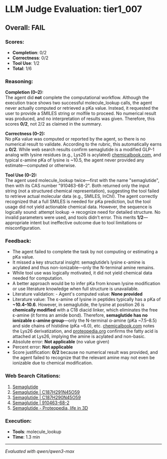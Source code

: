 # LLM Judge Evaluation: tier1_007

## Overall: FAIL

### Scores:
- **Completion**: 0/2
- **Correctness**: 0/2
- **Tool Use**: 1/2
- **Total**: 1/6

### Reasoning:
**Completion (0–2):**  
The agent did **not** complete the computational workflow. Although the execution trace shows two successful molecule_lookup calls, the agent never actually computed or retrieved a pKa value. Instead, it requested the user to provide a SMILES string or molfile to proceed. No numerical result was produced, and no interpretation of results was given. Therefore, this scores **0/2**, not 2/2 as claimed in the summary.

**Correctness (0–2):**  
No pKa value was computed or reported by the agent, so there is no numerical result to validate. According to the rubric, this automatically earns a **0/2**. While web search results confirm semaglutide is a modified GLP-1 analog with lysine residues (e.g., Lys26 is acylated) [chemicalbook.com](https://www.chemicalbook.com/ChemicalProductProperty_EN_CB93069423.htm), and typical ε-amine pKa of lysine is ~10.5, the agent never provided any estimate—computed or otherwise.

**Tool Use (0–2):**  
The agent used molecule_lookup twice—first with the name "semaglutide", then with its CAS number "910463-68-2". Both returned only the input string (not a structured chemical representation), suggesting the tool failed to retrieve actual molecular data (e.g., SMILES, InChI). The agent correctly recognized that a full SMILES is needed for pKa prediction, but the tool usage did not yield actionable chemical data. However, the sequence is logically sound: attempt lookup → recognize need for detailed structure. No invalid parameters were used, and tools didn’t error. This merits **1/2**—appropriate intent but ineffective outcome due to tool limitations or misconfiguration.

### Feedback:
- The agent failed to complete the task by not computing or estimating a pKa value.
- It missed a key structural insight: semaglutide’s lysine ε-amine is acylated and thus non-ionizable—only the N-terminal amine remains.
- While tool use was logically motivated, it did not yield chemical data needed for computation.
- A better approach would be to infer pKa from known lysine modification or use literature knowledge when full structure is unavailable.
- Literature validation: - Agent's computed value: **None provided**  
- Literature value: The ε-amine of lysine in peptides typically has a pKa of **~10.4–10.6**. However, in semaglutide, the lysine at position 26 is **chemically modified** with a C18 diacid linker, which eliminates the free ε-amine (it forms an amide bond). Therefore, **semaglutide has no ionizable ε-amine group**—only the N-terminal α-amine (pKa ~7.5–8.5) and side chains of histidine (pKa ~6.0), etc. [chemicalbook.com](https://www.chemicalbook.com/ChemicalProductProperty_EN_CB93069423.htm) notes the Lys26 derivatization, and [proteopedia.org](https://proteopedia.org/wiki/index.php/Semaglutide) confirms the fatty acid is attached at Lys26, implying the amine is acylated and non-basic.  
- Absolute error: **Not applicable** (no value given)  
- Percent error: **Not applicable**  
- Score justification: **0/2** because no numerical result was provided, and the agent failed to recognize that the relevant amine may not even be ionizable due to chemical modification.

### Web Search Citations:
1. [Semaglutide](https://pubchem.ncbi.nlm.nih.gov/compound/56843331)
2. [Semaglutide | C187H291N45O59](https://www.chemspider.com/Chemical-Structure.34985066.html)
3. [Semaglutide | C187H290N45O59](http://www.chemspider.com/Chemical-Structure.34981134.html)
4. [Semaglutide | 910463-68-2](https://www.chemicalbook.com/ChemicalProductProperty_EN_CB93069423.htm)
5. [Semaglutide - Proteopedia, life in 3D](https://proteopedia.org/wiki/index.php/Semaglutide)

### Execution:
- **Tools**: molecule_lookup
- **Time**: 1.3 min

---
*Evaluated with qwen/qwen3-max*
